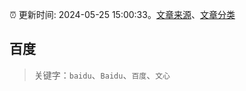 :alarm_clock: 更新时间: 2024-05-25 15:00:33。[文章来源](/README.md)、[文章分类](/TAGS.md)

## 百度


> 关键字：`baidu`、`Baidu`、`百度`、`文心`



